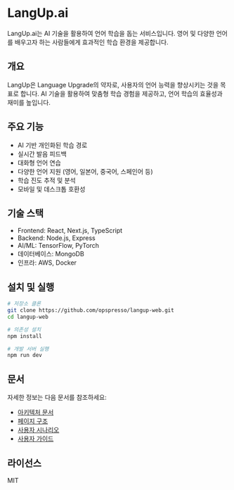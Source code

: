 # LangUp.ai

LangUp.ai는 AI 기술을 활용하여 언어 학습을 돕는 서비스입니다. 영어 및 다양한 언어를 배우고자 하는 사람들에게 효과적인 학습 환경을 제공합니다.

## 개요

LangUp은 Language Upgrade의 약자로, 사용자의 언어 능력을 향상시키는 것을 목표로 합니다. AI 기술을 활용하여 맞춤형 학습 경험을 제공하고, 언어 학습의 효율성과 재미를 높입니다.

## 주요 기능

- AI 기반 개인화된 학습 경로
- 실시간 발음 피드백
- 대화형 언어 연습
- 다양한 언어 지원 (영어, 일본어, 중국어, 스페인어 등)
- 학습 진도 추적 및 분석
- 모바일 및 데스크톱 호환성

## 기술 스택

- Frontend: React, Next.js, TypeScript
- Backend: Node.js, Express
- AI/ML: TensorFlow, PyTorch
- 데이터베이스: MongoDB
- 인프라: AWS, Docker

## 설치 및 실행

```bash
# 저장소 클론
git clone https://github.com/opspresso/langup-web.git
cd langup-web

# 의존성 설치
npm install

# 개발 서버 실행
npm run dev
```

## 문서

자세한 정보는 다음 문서를 참조하세요:

- [아키텍처 문서](./docs/ARCHITECTURE.md)
- [페이지 구조](./docs/PAGES.md)
- [사용자 시나리오](./docs/SCENARIOS.md)
- [사용자 가이드](./docs/USER_GUIDE.md)

## 라이선스

MIT
